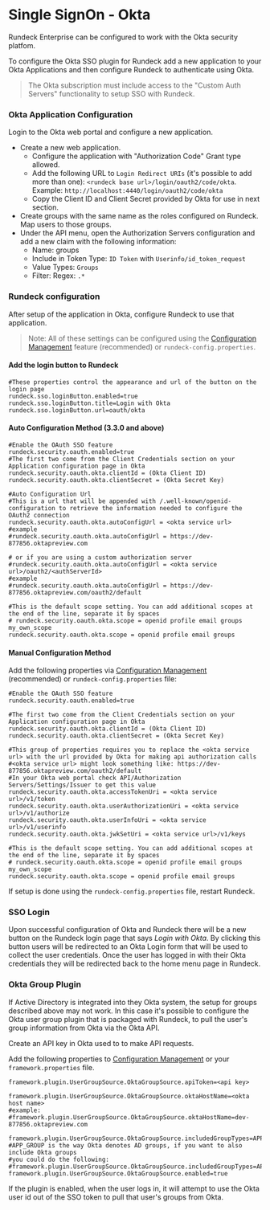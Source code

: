 # Single SignOn - Okta

Rundeck Enterprise can be configured to work with the Okta security platfom.

To configure the Okta SSO plugin for Rundeck add a new application to your Okta Applications and then configure Rundeck to authenticate using Okta.

> The Okta subscription must include access to the "Custom Auth Servers" functionality to setup SSO with Rundeck.

### Okta Application Configuration

Login to the Okta web portal and configure a new application.

- Create a new web application.
  - Configure the application with "Authorization Code" Grant type allowed.
  - Add the following URL to `Login Redirect URIs` (it's possible to add more than one):
    `<rundeck base url>/login/oauth2/code/okta`. Example: `http://localhost:4440/login/oauth2/code/okta`
  - Copy the Client ID and Client Secret provided by Okta for use in next section.
- Create groups with the same name as the roles configured on Rundeck. Map users to those groups.
- Under the API menu, open the Authorization Servers configuration and add a new claim with the following information:
  - Name: groups
  - Include in Token Type: `ID Token` with `Userinfo/id_token_request`
  - Value Types: `Groups`
  - Filter: Regex: `.*`

### Rundeck configuration

After setup of the application in Okta, configure Rundeck to use that application.

> Note: All of these settings can be configured using the [Configuration Management](/manual/configuration-mgmt/configmgmt.md) feature (recommended) or `rundeck-config.properties`.

#### Add the login button to Rundeck

```properties
#These properties control the appearance and url of the button on the login page
rundeck.sso.loginButton.enabled=true
rundeck.sso.loginButton.title=Login with Okta
rundeck.sso.loginButton.url=oauth/okta
```

#### Auto Configuration Method (3.3.0 and above)
```properties
#Enable the OAuth SSO feature
rundeck.security.oauth.enabled=true
#The first two come from the Client Credentials section on your Application configuration page in Okta
rundeck.security.oauth.okta.clientId = (Okta Client ID)
rundeck.security.oauth.okta.clientSecret = (Okta Secret Key)

#Auto Configuration Url
#This is a url that will be appended with /.well-known/openid-configuration to retrieve the information needed to configure the OAuth2 connection
rundeck.security.oauth.okta.autoConfigUrl = <okta service url>
#example
#rundeck.security.oauth.okta.autoConfigUrl = https://dev-877856.oktapreview.com

# or if you are using a custom authorization server
#rundeck.security.oauth.okta.autoConfigUrl = <okta service url>/oauth2/<authServerId>
#example
#rundeck.security.oauth.okta.autoConfigUrl = https://dev-877856.oktapreview.com/oauth2/default

#This is the default scope setting. You can add additional scopes at the end of the line, separate it by spaces
# rundeck.security.oauth.okta.scope = openid profile email groups my_own_scope
rundeck.security.oauth.okta.scope = openid profile email groups
```

#### Manual Configuration Method

Add the following properties via [Configuration Management](/manual/configuration-mgmt/configmgmt.md) (recommended) or `rundeck-config.properties` file:

```properties
#Enable the OAuth SSO feature
rundeck.security.oauth.enabled=true

#The first two come from the Client Credentials section on your Application configuration page in Okta
rundeck.security.oauth.okta.clientId = (Okta Client ID)
rundeck.security.oauth.okta.clientSecret = (Okta Secret Key)

#This group of properties requires you to replace the <okta service url> with the url provided by Okta for making api authorization calls
#<okta service url> might look something like: https://dev-877856.oktapreview.com/oauth2/default
#In your Okta web portal check API/Authorization Servers/Settings/Issuer to get this value
rundeck.security.oauth.okta.accessTokenUri = <okta service url>/v1/token
rundeck.security.oauth.okta.userAuthorizationUri = <okta service url>/v1/authorize
rundeck.security.oauth.okta.userInfoUri = <okta service url>/v1/userinfo
rundeck.security.oauth.okta.jwkSetUri = <okta service url>/v1/keys

#This is the default scope setting. You can add additional scopes at the end of the line, separate it by spaces
# rundeck.security.oauth.okta.scope = openid profile email groups my_own_scope
rundeck.security.oauth.okta.scope = openid profile email groups

```

If setup is done using the `rundeck-config.properties` file, restart Rundeck.

### SSO Login

Upon successful configuration of Okta and Rundeck there will be a new button
on the Rundeck login page that says _Login with Okta_. By clicking this button
users will be redirected to an Okta Login form that will be used to collect the user credentials.
Once the user has logged in with their Okta credentials they will be redirected back to the home
menu page in Rundeck.

### Okta Group Plugin

If Active Directory is integrated into they Okta system, the setup for groups described above may not work. In this case it's possible to configure the Okta user group plugin that is packaged with Rundeck, to pull the user's group information from Okta via the Okta API.

Create an API key in Okta used to to make API requests.

Add the following properties to [Configuration Management](/manual/configuration-mgmt/configmgmt.md) or your `framework.properties` file.

```properties
framework.plugin.UserGroupSource.OktaGroupSource.apiToken=<api key>

framework.plugin.UserGroupSource.OktaGroupSource.oktaHostName=<okta host name>
#example:
#framework.plugin.UserGroupSource.OktaGroupSource.oktaHostName=dev-877856.oktapreview.com

framework.plugin.UserGroupSource.OktaGroupSource.includedGroupTypes=APP_GROUP
#APP_GROUP is the way Okta denotes AD groups, if you want to also include Okta groups
#you could do the following:
#framework.plugin.UserGroupSource.OktaGroupSource.includedGroupTypes=APP_GROUP,OKTA_GROUP
framework.plugin.UserGroupSource.OktaGroupSource.enabled=true
```

If the plugin is enabled, when the user logs in, it will attempt to use the Okta user id out of the SSO token to pull that user's groups from Okta.
